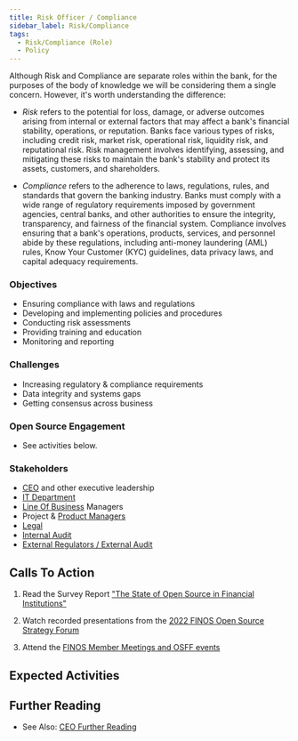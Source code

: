 ```yaml
---
title: Risk Officer / Compliance
sidebar_label: Risk/Compliance
tags: 
  - Risk/Compliance (Role)
  - Policy
---
```


<BoxOut title="Risk Officer / Compliance" image="/img/bok/roles/risk.png">

Although Risk and Compliance are separate roles within the bank, for the purposes of the body of knowledge we will be considering them a single concern.  However, it's worth understanding the difference:

- _Risk_ refers to the potential for loss, damage, or adverse outcomes arising from internal or external factors that may affect a bank's financial stability, operations, or reputation. Banks face various types of risks, including credit risk, market risk, operational risk, liquidity risk, and reputational risk. Risk management involves identifying, assessing, and mitigating these risks to maintain the bank's stability and protect its assets, customers, and shareholders. 

- _Compliance_ refers to the adherence to laws, regulations, rules, and standards that govern the banking industry. Banks must comply with a wide range of regulatory requirements imposed by government agencies, central banks, and other authorities to ensure the integrity, transparency, and fairness of the financial system. Compliance involves ensuring that a bank's operations, products, services, and personnel abide by these regulations, including anti-money laundering (AML) rules, Know Your Customer (KYC) guidelines, data privacy laws, and capital adequacy requirements.


### Objectives

 - Ensuring compliance with laws and regulations
 - Developing and implementing policies and procedures
 - Conducting risk assessments
 - Providing training and education
 - Monitoring and reporting

### Challenges

 - Increasing regulatory & compliance requirements 
 - Data integrity and systems gaps
 - Getting consensus across business

### Open Source Engagement

- See activities below.

### Stakeholders

 - [CEO](CEO) and other executive leadership
 - [IT Department](Developer)
 - [Line Of Business](Line-of-Business) Managers
 - Project & [Product Managers](Product-Manager)
 - [Legal](Legal)
 - [Internal Audit](Internal-Audit)
 - [External Regulators / External Audit](Regulators-External-Audit)
 
</BoxOut>

## Calls To Action

1. Read the Survey Report ["The State of Open Source in Financial Institutions"](https://www.finos.org/state-of-open-source-in-financial-services-2022)

2. Watch recorded presentations from the [2022 FINOS Open Source Strategy Forum](https://resources.finos.org/znglist/osff-new-york-2022/?c=cG9zdDo5OTA5MTk=)

3. Attend the [FINOS Member Meetings and OSFF events](https://www.finos.org/hosted-events)

## Expected Activities

<BokTagList tag="Risk-Compliance (Role)" filter="Activities" />

## Further Reading

- See Also: [CEO Further Reading](CEO#further-reading)